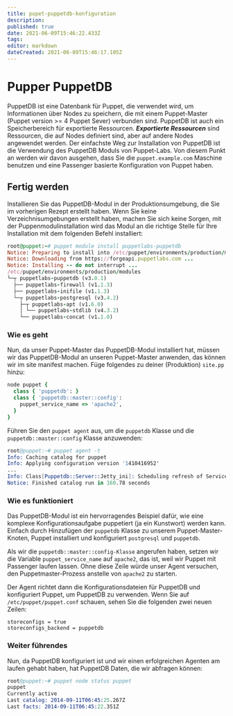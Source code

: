 ```yaml
---
title: pupet-puppetdb-konfiguration
description: 
published: true
date: 2021-06-09T15:46:22.433Z
tags: 
editor: markdown
dateCreated: 2021-06-09T15:46:17.105Z
---
```


# Pupper PuppetDB

PuppetDB ist eine Datenbank für Puppet, die verwendet wird, um Informationen über Nodes zu speichern, die mit einem Puppet-Master \(Puppet version &gt;= 4 Puppet Sever\) verbunden sind.
PuppetDB ist auch ein Speicherbereich für exportierte Ressourcen.
**_Exportierte Ressourcen_** sind Ressourcen, die auf Nodes definiert sind, aber auf andere Nodes angewendet werden.
Der einfachste Weg zur Installation von PuppetDB ist die Verwendung des PuppetDB Moduls von Puppet-Labs. Von diesem Punkt an werden wir davon ausgehen, dass Sie die `puppet.example.com` Maschine benutzen und eine Passenger basierte Konfiguration von Puppet haben.

## Fertig werden

Installieren Sie das PuppetDB-Modul in der Produktionsumgebung, die Sie im vorherigen Rezept erstellt haben.
Wenn Sie keine Verzeichnisumgebungen erstellt haben, machen Sie sich keine Sorgen, mit der Puppenmodulinstallation wird das Modul an die richtige Stelle für Ihre Installation mit dem folgenden Befehl installiert:

```ruby
root@puppet:~# puppet module install puppetlabs-puppetdb
Notice: Preparing to install into /etc/puppet/environments/production/modules ...
Notice: Downloading from https://forgeapi.puppetlabs.com ...
Notice: Installing -- do not interrupt ...
/etc/puppet/environments/production/modules
└─┬ puppetlabs-puppetdb (v3.0.1)
  ├── puppetlabs-firewall (v1.1.3)
  ├── puppetlabs-inifile (v1.1.3)
  └─┬ puppetlabs-postgresql (v3.4.2)
    ├─┬ puppetlabs-apt (v1.6.0)
    │ └── puppetlabs-stdlib (v4.3.2)
    └── puppetlabs-concat (v1.1.0)
```

### Wie es geht

Nun, da unser Puppet-Master das PuppetDB-Modul installiert hat, müssen wir das PuppetDB-Modul an unseren Puppet-Master anwenden, das können wir im site manifest machen.
Füge folgendes zu deiner \(Produktion\) `site.pp` hinzu:

```ruby
node puppet {
  class { 'puppetdb': }
  class { 'puppetdb::master::config': 
    puppet_service_name => 'apache2',
  }
}
```

Führen Sie den `puppet agent` aus, um die `puppetdb` Klasse und die `puppetdb::master::config` Klasse anzuwenden:

```s
root@puppet:~# puppet agent -t
Info: Caching catalog for puppet
Info: Applying configuration version '1410416952'
...
Info: Class[Puppetdb::Server::Jetty_ini]: Scheduling refresh of Service[puppetdb]
Notice: Finished catalog run in 160.78 seconds

```

### Wie es funktioniert

Das PuppetDB-Modul ist ein hervorragendes Beispiel dafür, wie eine komplexe Konfigurationsaufgabe puppetiert \(ja ein Kunstwort\) werden kann. 
Einfach durch Hinzufügen der `puppetdb` Klasse zu unserem Puppet-Master-Knoten, Puppet installiert und konfiguriert `postgresql` und `puppetdb`.

Als wir die `puppetdb::master::config-Klasse` angerufen haben, setzen wir die Variable `puppet_service_name` auf `apache2`, das ist, weil wir Puppet mit Passenger laufen lassen. 
Ohne diese Zeile würde unser Agent versuchen, den Puppetmaster-Prozess anstelle von `apache2` zu starten.

Der Agent richtet dann die Konfigurationsdateien für PuppetDB und konfiguriert Puppet, um PuppetDB zu verwenden. Wenn Sie auf `/etc/puppet/puppet.conf` schauen, sehen Sie die folgenden zwei neuen Zeilen:

```
storeconfigs = true
storeconfigs_backend = puppetdb
```

### Weiter führendes

Nun, da PuppetDB konfiguriert ist und wir einen erfolgreichen Agenten am laufen gehabt haben, hat PuppetDB Daten, die wir abfragen können:

```s
root@puppet:~# puppet node status puppet
puppet
Currently active
Last catalog: 2014-09-11T06:45:25.267Z
Last facts: 2014-09-11T06:45:22.351Z
```